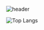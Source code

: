[//]: # (https://simpleicons.org/)

![header](https://capsule-render.vercel.app/api?type=rect&color=gradient&height=180&section=header&text=Neuraves&fontSize=38&fontColor=ffffff&fontAlign=14.5&fontAlignY=29&desc=Drone%20with%20a%20Bird's%20Heart&descSize=14.4&descAlign=14.5&descAlignY=45&animation=fadeIn)

![Top Langs](https://github-readme-stats.vercel.app/api/top-langs/?username=Neuraves&layout=compact&show_icons=true&theme=transparent&custom_title=&card_width=854&hide_title=true&hide=Makefile,CMake,Jupyter%20Notebook,Shell,PowerShell,TeX,GLSL,Yacc,CSS)
